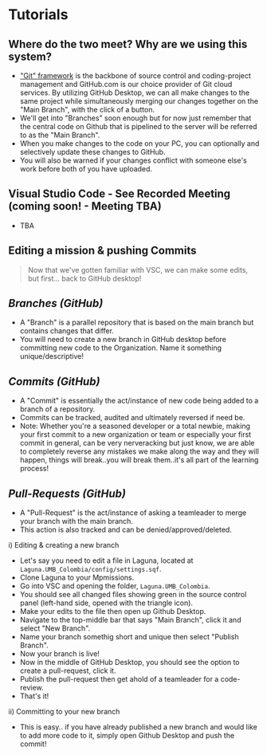 # Tutorials



## Where do the two meet? Why are we using this system?

* ["Git" framework](https://en.wikipedia.org/wiki/Git) is the backbone of source control and coding-project management and GitHub.com is our choice provider of Git cloud services. 
By utilizing GitHub Desktop, we can all make changes to the same project while simultaneously merging our changes together on the "Main Branch", with the click of a button.
* We'll get into "Branches" soon enough but for now just remember that the central code on Github that is pipelined to the server will be referred to as the "Main Branch".  
* When you make changes to the code on your PC, you can optionally and selectively update these changes to GitHub.
* You will also be warned if your changes conflict with someone else's work before both of you have uploaded.

## Visual Studio Code - See Recorded Meeting (coming soon! - Meeting TBA)
* TBA

## Editing a mission & pushing Commits

> Now that we've gotten familiar with VSC, we can make some edits, but first... back to GitHub desktop!

## *Branches (GitHub)*
* A "Branch" is a parallel repository that is based on the main branch but contains changes that differ.
* You will need to create a new branch in GitHub desktop before committing new code to the Organization. Name it something unique/descriptive!

## *Commits (GitHub)*
* A "Commit" is essentially the act/instance of new code being added to a branch of a repository.
* Commits can be tracked, audited and ultimately reversed if need be.
* Note: Whether you're a seasoned developer or a total newbie, making your first commit to a new organization or team or especially your first commit in general, can be very nerveracking but just know, we are able to completely reverse any mistakes we make along the way and they will happen, things will break..you will break them..it's all part of the learning process!

## *Pull-Requests (GitHub)*
* A "Pull-Request" is the act/instance of asking a teamleader to merge your branch with the main branch.
* This action is also tracked and can be denied/approved/deleted.

i) Editing & creating a new branch
* Let's say you need to edit a file in Laguna, located at `Laguna.UMB_Colombia/config/settings.sqf`.
* Clone Laguna to your Mpmissions.
* Go into VSC and opening the folder, `Laguna.UMB_Colombia`.
* You should see all changed files showing green in the source control panel (left-hand side, opened with the triangle icon).
* Make your edits to the file then open up Github Desktop.
* Navigate to the top-middle bar that says "Main Branch", click it and select "New Branch".
* Name your branch somethig short and unique then select "Publish Branch".
* Now your branch is live!
* Now in the middle of GitHub Desktop, you should see the option to create a pull-request, click it.
* Publish the pull-request then get ahold of a teamleader for a code-review.
* That's it!

ii) Committing to your new branch
* This is easy.. if you have already published a new branch and would like to add more code to it, simply open Github Desktop and push the commit!

